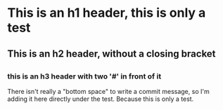# <h1> This is an h1 header, this is only a test</h1> 
## <h2> This is an h2 header, without a closing bracket
## <h3> this is an h3 header with two '#' in front of it
There isn't really a "bottom space" to write a commit message, so I'm adding it here directly under the test. Because this is only a test.
